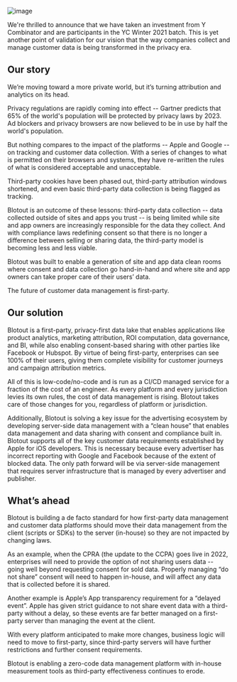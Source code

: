 ![image](/img/blog/yc.png)

We're thrilled to announce that we have taken an investment from Y Combinator and are participants in the YC Winter 2021 batch. This is yet another point of validation for our vision that the way companies collect and manage customer data is being transformed in the privacy era.

## Our story

We’re moving toward a more private world, but it’s turning attribution and analytics on its head.

Privacy regulations are rapidly coming into effect -- Gartner predicts that 65% of the world's population will be protected by privacy laws by 2023. Ad blockers and privacy browsers are now believed to be in use by half the world's population.

But nothing compares to the impact of the platforms -- Apple and Google -- on tracking and customer data collection. With a series of changes to what is permitted on their browsers and systems, they have re-written the rules of what is considered acceptable and unacceptable.

Third-party cookies have been phased out, third-party attribution windows shortened, and even basic third-party data collection is being flagged as tracking.

Blotout is an outcome of these lessons: third-party data collection -- data collected outside of sites and apps you trust -- is being limited while site and app owners are increasingly responsible for the data they collect. And with compliance laws redefining consent so that there is no longer a difference between selling or sharing data, the third-party model is becoming less and less viable.

Blotout was built to enable a generation of site and app data clean rooms where consent and data collection go hand-in-hand and where site and app owners can take proper care of their users’ data.

The future of customer data management is first-party.

## Our solution

Blotout is a first-party, privacy-first data lake that enables applications like product analytics, marketing attribution, ROI computation, data governance, and BI, while also enabling consent-based sharing with other parties like Facebook or Hubspot. By virtue of being first-party, enterprises can see 100% of their users, giving them complete visibility for customer journeys and campaign attribution metrics.

All of this is low-code/no-code and is run as a CI/CD managed service for a fraction of the cost of an engineer. As every platform and every jurisdiction levies its own rules, the cost of data management is rising. Blotout takes care of those changes for you, regardless of platform or jurisdiction.

Additionally, Blotout is solving a key issue for the advertising ecosystem by developing server-side data management with a “clean house” that enables data management and data sharing with consent and compliance built in. Blotout supports all of the key customer data requirements established by Apple for iOS developers. This is necessary because every advertiser has incorrect reporting with Google and Facebook because of the extent of blocked data. The only path forward will be via server-side management that requires server infrastructure that is managed by every advertiser and publisher.

## What’s ahead

Blotout is building a de facto standard for how first-party data management and customer data platforms should move their data management from the client (scripts or SDKs) to the server (in-house) so they are not impacted by changing laws.

As an example, when the CPRA (the update to the CCPA) goes live in 2022, enterprises will need to provide the option of not sharing users data -- going well beyond requesting consent for sold data. Properly managing “do not share” consent will need to happen in-house, and will affect any data that is collected before it is shared.

Another example is Apple’s App transparency requirement for a “delayed event”. Apple has given strict guidance to not share event data with a third-party without a delay, so these events are far better managed on a first-party server than managing the event at the client.

With every platform anticipated to make more changes, business logic will need to move to first-party, since third-party servers will have further restrictions and further consent requirements.

Blotout is enabling a zero-code data management platform with in-house measurement tools as third-party effectiveness continues to erode.
